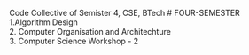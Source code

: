Code Collective of Semister 4, CSE, BTech
#   F O U R - S E M E S T E R </br>
 
 1.Algorithm Design</br>
 2. Computer Organisation and Architechture</br>
 3. Computer Science Workshop - 2</br>
